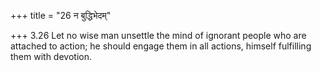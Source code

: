 +++
title = "26 न बुद्धिभेदम्"

+++
3.26 Let no wise man unsettle the mind of ignorant people who are
attached to action; he should engage them in all actions, himself
fulfilling them with devotion.
